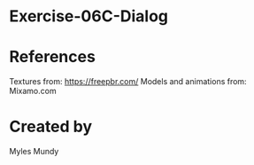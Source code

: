 # Exercise-06C-Dialog

# References

Textures from: https://freepbr.com/
Models and animations from: Mixamo.com

# Created by 
Myles Mundy
